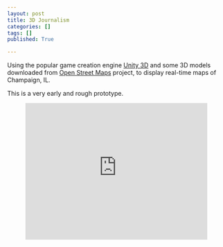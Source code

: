 ```yaml
---
layout: post
title: 3D Journalism
categories: []
tags: []
published: True

---
```


Using the popular game creation engine [Unity 3D](http://unity3d.com/) and some 3D models downloaded from [Open Street Maps](openstreetmap.org) project, to display real-time maps of Champaign, IL.

This is a very early and rough prototype.
<div style="width: 100%; text-align: center;">
	<iframe style="width: 100%; max-width:420px; height: 315px;" src="https://www.youtube.com/embed/VFPOji14L1I?rel=0&amp;controls=0" frameborder="0" allowfullscreen></iframe>
</div>